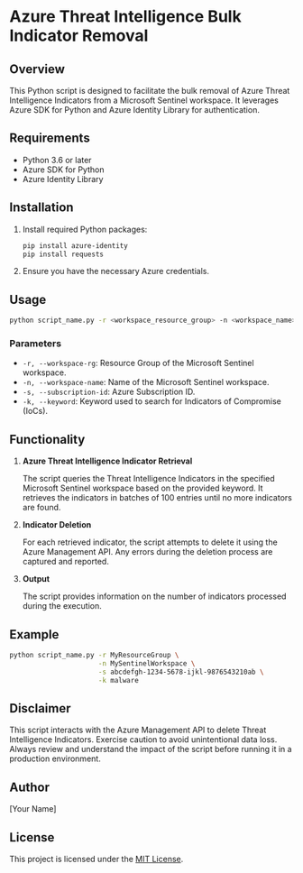 # Azure Threat Intelligence Bulk Indicator Removal

## Overview

This Python script is designed to facilitate the bulk removal of Azure Threat Intelligence Indicators from a Microsoft Sentinel workspace. It leverages Azure SDK for Python and Azure Identity Library for authentication.

## Requirements

- Python 3.6 or later
- Azure SDK for Python
- Azure Identity Library

## Installation

1. Install required Python packages:

   ```bash
   pip install azure-identity
   pip install requests
   ```

2. Ensure you have the necessary Azure credentials.

## Usage

```bash
python script_name.py -r <workspace_resource_group> -n <workspace_name> -s <subscription_id> -k <keyword>
```

### Parameters

- `-r, --workspace-rg`: Resource Group of the Microsoft Sentinel workspace.
- `-n, --workspace-name`: Name of the Microsoft Sentinel workspace.
- `-s, --subscription-id`: Azure Subscription ID.
- `-k, --keyword`: Keyword used to search for Indicators of Compromise (IoCs).

## Functionality

1. **Azure Threat Intelligence Indicator Retrieval**

   The script queries the Threat Intelligence Indicators in the specified Microsoft Sentinel workspace based on the provided keyword. It retrieves the indicators in batches of 100 entries until no more indicators are found.

2. **Indicator Deletion**

   For each retrieved indicator, the script attempts to delete it using the Azure Management API. Any errors during the deletion process are captured and reported.

3. **Output**

   The script provides information on the number of indicators processed during the execution.

## Example

```bash
python script_name.py -r MyResourceGroup \
                      -n MySentinelWorkspace \
                      -s abcdefgh-1234-5678-ijkl-9876543210ab \
                      -k malware
```

## Disclaimer

This script interacts with the Azure Management API to delete Threat Intelligence Indicators. Exercise caution to avoid unintentional data loss. Always review and understand the impact of the script before running it in a production environment.

## Author

[Your Name]

## License

This project is licensed under the [MIT License](LICENSE).
